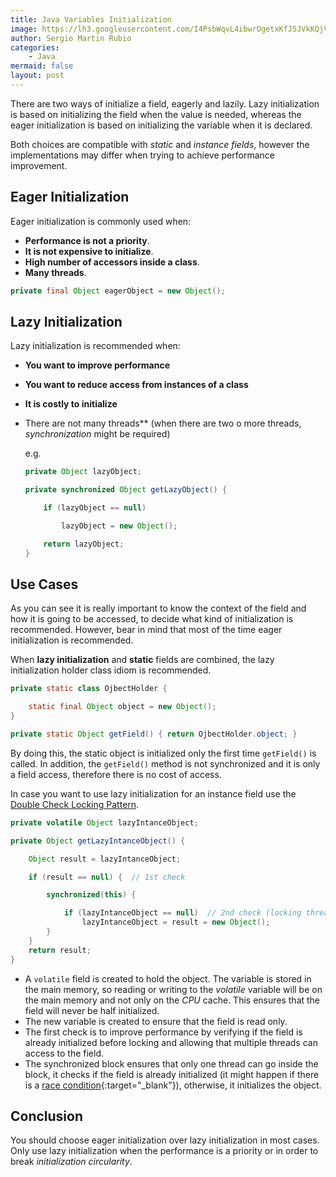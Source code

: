 ```yaml
---
title: Java Variables Initialization
image: https://lh3.googleusercontent.com/I4PsbWqvL4ibwrOgetxKfJ5JVkKQjVIeMpzrlQ08Ng88LL9EACrLC4MhsnbHZhALRvmyzySCFJyNaKU3yjTL64ZduAlcQFOHk7-kKJ5ZF_3nf3BOBMVy7CVaOXuJj9D7XlATPp9H0Gx5gaAdxV8sZ-8fxV3EgG2uXnmAORgPNmqd7yPxtiKRFYNC6x1-CgSxCUl0HICt0DcoqWheaT5dYYOqLAWMbc6tXs-ivvK1EG3VmIMOIxIeaB0jOMyKI7buaNu9Hi_vzAgYDajbkVhTbxGkAoPk5WbBMIpWJDOY6zYBr_HtpzAfkrL9w5QHhtgoaScIAVxRapcfoACXp4xunp_teqyvZ4w_Riiwo_n-RS6vkOPMaotPfFrwIjh9zYgCv8JdqlKIQ_mZ_YiFEdBzrKO6bI0d26Tlj6zBizNG6yRjZGhYPqrctNiEyB1mk-E4U8Y45e-6gdI2X4MhLiatUtxflvCx5b5QtClKHWIdzJbtkKoRFk0C67kETKfk2J923pV_Mf7fcqg__SwomTXB8RhYgopaPBenjalnx5lRXv1Bt7rk0kwrbangOdkhAM3BbONO8k-jNJG9si0QKEwdjzeDQpyGgWwSQ38Q_XWnNld3RytyA8qsAs0Ed8RFvcpGwCxJRSW3GFKFe3Irx24PHrv85-pNbGTZ19ZgAKrh9PhlzNgyO0UbQed833wt=w1920-h1280-no?authuser=0
author: Sergio Martin Rubio
categories:
    - Java
mermaid: false
layout: post
---
```


There are two ways of initialize a field, eagerly and lazily. Lazy initialization is based on initializing the field when the value is needed, whereas the eager initialization is based on initializing the variable when it is declared.

Both choices are compatible with _static_ and _instance fields_, however the implementations may differ when trying to achieve performance improvement.

## Eager Initialization

Eager initialization is commonly used when:

- **Performance is not a priority**.
- **It is not expensive to initialize**.
- **High number of accessors inside a class**.
- **Many threads**.

```java
private final Object eagerObject = new Object();
```

## Lazy Initialization

Lazy initialization is recommended when:

- **You want to improve performance**
- **You want to reduce access from instances of a class**
- **It is costly to initialize**
- There are not many threads** (when there are two o more threads, _synchronization_ might be required)

    e.g. 

    ```java
    private Object lazyObject;

    private synchronized Object getLazyObject() {

        if (lazyObject == null)

            lazyObject = new Object();

        return lazyObject;
    }
    ```

## Use Cases

As you can see it is really important to know the context of the field and how it is going to be accessed, to decide what kind of initialization is recommended. However, bear in mind that most of the time eager initialization is recommended.

When **lazy initialization** and **static** fields are combined, the lazy initialization holder class idiom is recommended.

```java
private static class OjbectHolder {

    static final Object object = new Object();
}

private static Object getField() { return OjbectHolder.object; }
```

By doing this, the static object is initialized only the first time `getField()` is called. In addition, the `getField()` method is not synchronized and it is only a field access, therefore there is no cost of access.

In case you want to use lazy initialization for an instance field use the [Double Check Locking Pattern](https://sergiomartinrubio.com/articles/creational-patterns#double-checked-locking-pattern).

```java
private volatile Object lazyIntanceObject;

private Object getLazyIntanceObject() {

    Object result = lazyIntanceObject;

    if (result == null) {  // 1st check

        synchronized(this) {

            if (lazyIntanceObject == null)  // 2nd check (locking thread)
                lazyIntanceObject = result = new Object();
        }
    }
    return result;
}
```

- A `volatile` field is created to hold the object. The variable is stored in the main memory, so reading or writing to the _volatile_ variable will be on the main memory and not only on the _CPU_ cache. This ensures that the field will never be half initialized.
- The new variable is created to ensure that the field is read only.
- The first check is to improve performance by verifying if the field is already initialized before locking and allowing that multiple threads can access to the field.
- The synchronized block ensures that only one thread can go inside the block, it checks if the field is already initialized (it might happen if there is a [race condition](http://tutorials.jenkov.com/java-concurrency/race-conditions-and-critical-sections.html){:target="_blank"}), otherwise, it initializes the object.

## Conclusion

You should choose eager initialization over lazy initialization in most cases. Only use lazy initialization when the performance is a priority or in order to break _initialization circularity_.
